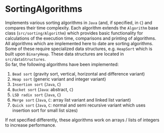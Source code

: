 # SortingAlgorithms
Implements various sorting algorithms in `Java` (and, if specified, in `C`) and compares 
their time complexity. Each algorithm extends the `Algorithm` base class 
(`src/sorting/Algorithm`) which provides basic functionality for calculations of the 
execution time, comparisons and printing of algorithms.  
All algorithms which are implemented here to date are sorting algorithms. Some of these 
require specialized data structures, 
e.g. `HeapSort` which is built upon `BinaryHeap`. These data structures are located in 
`src/dataStructures`.  
So far, the following algorithms have been implemented:  
1. `Bead sort` (gravity sort, vertical, horizontal and difference variant)
2. `Heap sort` (generic variant and integer variant)
3. `Insertion sort` (`Java`, `C`)
4. `Bucket sort` (`Java`: abstract, `C`)
5. `LSD radix sort` (`Java`, `C`)
6. `Merge sort` (`Java`, `C`: array list variant and linked list variant)
7. `Quick sort` (`Java`, `C`: normal and semi recursive variant which uses insertion sort for small 
list sizes)

If not specified differently, these algorithms work on arrays / lists of integers to 
increase performance.

